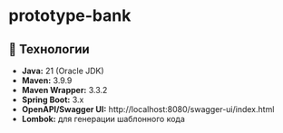 # prototype-bank

## 🔧 Технологии

-   **Java:** 21 (Oracle JDK)
-   **Maven:** 3.9.9
-   **Maven Wrapper:** 3.3.2
-   **Spring Boot:** 3.x
-   **OpenAPI/Swagger UI:** http://localhost:8080/swagger-ui/index.html
-   **Lombok:** для генерации шаблонного кода
